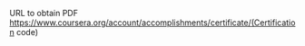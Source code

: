 URL to obtain PDF 
https://www.coursera.org/account/accomplishments/certificate/(Certification code)
